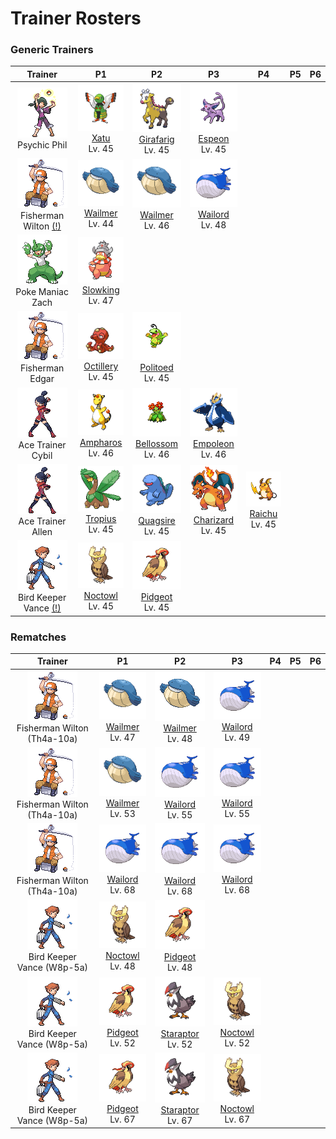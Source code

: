 # Trainer Rosters

### Generic Trainers

| Trainer | P1 | P2 | P3 | P4 | P5 | P6 |
|:-------:|:--:|:--:|:--:|:--:|:--:|:--:|
| ![Psychic Phil](../../assets/trainers/psychic.png "Psychic Phil")<br>Psychic Phil | ![Xatu](../../assets/sprites/xatu/front.gif "Xatu")<br>[Xatu](../../pokemon/xatu.md/)<br>Lv. 45 | ![Girafarig](../../assets/sprites/girafarig/front.gif "Girafarig")<br>[Girafarig](../../pokemon/girafarig.md/)<br>Lv. 45 | ![Espeon](../../assets/sprites/espeon/front.gif "Espeon")<br>[Espeon](../../pokemon/espeon.md/)<br>Lv. 45 |
| ![Fisherman Wilton [(!)](#rematches)](../../assets/trainers/fisherman.png "Fisherman Wilton [(!)](#rematches)")<br>Fisherman Wilton [(!)](#rematches) | ![Wailmer](../../assets/sprites/wailmer/front.gif "Wailmer")<br>[Wailmer](../../pokemon/wailmer.md/)<br>Lv. 44 | ![Wailmer](../../assets/sprites/wailmer/front.gif "Wailmer")<br>[Wailmer](../../pokemon/wailmer.md/)<br>Lv. 46 | ![Wailord](../../assets/sprites/wailord/front.gif "Wailord")<br>[Wailord](../../pokemon/wailord.md/)<br>Lv. 48 |
| ![Poke Maniac Zach](../../assets/trainers/poke_maniac.png "Poke Maniac Zach")<br>Poke Maniac Zach | ![Slowking](../../assets/sprites/slowking/front.gif "Slowking")<br>[Slowking](../../pokemon/slowking.md/)<br>Lv. 47 |
| ![Fisherman Edgar](../../assets/trainers/fisherman.png "Fisherman Edgar")<br>Fisherman Edgar | ![Octillery](../../assets/sprites/octillery/front.gif "Octillery")<br>[Octillery](../../pokemon/octillery.md/)<br>Lv. 45 | ![Politoed](../../assets/sprites/politoed/front.gif "Politoed")<br>[Politoed](../../pokemon/politoed.md/)<br>Lv. 45 |
| ![Ace Trainer Cybil](../../assets/trainers/ace_trainer.png "Ace Trainer Cybil")<br>Ace Trainer Cybil | ![Ampharos](../../assets/sprites/ampharos/front.gif "Ampharos")<br>[Ampharos](../../pokemon/ampharos.md/)<br>Lv. 46 | ![Bellossom](../../assets/sprites/bellossom/front.gif "Bellossom")<br>[Bellossom](../../pokemon/bellossom.md/)<br>Lv. 46 | ![Empoleon](../../assets/sprites/empoleon/front.gif "Empoleon")<br>[Empoleon](../../pokemon/empoleon.md/)<br>Lv. 46 |
| ![Ace Trainer Allen](../../assets/trainers/ace_trainer.png "Ace Trainer Allen")<br>Ace Trainer Allen | ![Tropius](../../assets/sprites/tropius/front.gif "Tropius")<br>[Tropius](../../pokemon/tropius.md/)<br>Lv. 45 | ![Quagsire](../../assets/sprites/quagsire/front.gif "Quagsire")<br>[Quagsire](../../pokemon/quagsire.md/)<br>Lv. 45 | ![Charizard](../../assets/sprites/charizard/front.gif "Charizard")<br>[Charizard](../../pokemon/charizard.md/)<br>Lv. 45 | ![Raichu](../../assets/sprites/raichu/front.gif "Raichu")<br>[Raichu](../../pokemon/raichu.md/)<br>Lv. 45 |
| ![Bird Keeper Vance [(!)](#rematches)](../../assets/trainers/bird_keeper.png "Bird Keeper Vance [(!)](#rematches)")<br>Bird Keeper Vance [(!)](#rematches) | ![Noctowl](../../assets/sprites/noctowl/front.gif "Noctowl")<br>[Noctowl](../../pokemon/noctowl.md/)<br>Lv. 45 | ![Pidgeot](../../assets/sprites/pidgeot/front.gif "Pidgeot")<br>[Pidgeot](../../pokemon/pidgeot.md/)<br>Lv. 45 |


### Rematches

| Trainer | P1 | P2 | P3 | P4 | P5 | P6 |
|:-------:|:--:|:--:|:--:|:--:|:--:|:--:|
| ![Fisherman Wilton (Th4a-10a)](../../assets/trainers/fisherman.png "Fisherman Wilton (Th4a-10a)")<br>Fisherman Wilton (Th4a-10a) | ![Wailmer](../../assets/sprites/wailmer/front.gif "Wailmer")<br>[Wailmer](../../pokemon/wailmer.md/)<br>Lv. 47 | ![Wailmer](../../assets/sprites/wailmer/front.gif "Wailmer")<br>[Wailmer](../../pokemon/wailmer.md/)<br>Lv. 48 | ![Wailord](../../assets/sprites/wailord/front.gif "Wailord")<br>[Wailord](../../pokemon/wailord.md/)<br>Lv. 49 |
| ![Fisherman Wilton (Th4a-10a)](../../assets/trainers/fisherman.png "Fisherman Wilton (Th4a-10a)")<br>Fisherman Wilton (Th4a-10a) | ![Wailmer](../../assets/sprites/wailmer/front.gif "Wailmer")<br>[Wailmer](../../pokemon/wailmer.md/)<br>Lv. 53 | ![Wailord](../../assets/sprites/wailord/front.gif "Wailord")<br>[Wailord](../../pokemon/wailord.md/)<br>Lv. 55 | ![Wailord](../../assets/sprites/wailord/front.gif "Wailord")<br>[Wailord](../../pokemon/wailord.md/)<br>Lv. 55 |
| ![Fisherman Wilton (Th4a-10a)](../../assets/trainers/fisherman.png "Fisherman Wilton (Th4a-10a)")<br>Fisherman Wilton (Th4a-10a) | ![Wailord](../../assets/sprites/wailord/front.gif "Wailord")<br>[Wailord](../../pokemon/wailord.md/)<br>Lv. 68 | ![Wailord](../../assets/sprites/wailord/front.gif "Wailord")<br>[Wailord](../../pokemon/wailord.md/)<br>Lv. 68 | ![Wailord](../../assets/sprites/wailord/front.gif "Wailord")<br>[Wailord](../../pokemon/wailord.md/)<br>Lv. 68 |
| ![Bird Keeper Vance (W8p-5a)](../../assets/trainers/bird_keeper.png "Bird Keeper Vance (W8p-5a)")<br>Bird Keeper Vance (W8p-5a) | ![Noctowl](../../assets/sprites/noctowl/front.gif "Noctowl")<br>[Noctowl](../../pokemon/noctowl.md/)<br>Lv. 48 | ![Pidgeot](../../assets/sprites/pidgeot/front.gif "Pidgeot")<br>[Pidgeot](../../pokemon/pidgeot.md/)<br>Lv. 48 |
| ![Bird Keeper Vance (W8p-5a)](../../assets/trainers/bird_keeper.png "Bird Keeper Vance (W8p-5a)")<br>Bird Keeper Vance (W8p-5a) | ![Pidgeot](../../assets/sprites/pidgeot/front.gif "Pidgeot")<br>[Pidgeot](../../pokemon/pidgeot.md/)<br>Lv. 52 | ![Staraptor](../../assets/sprites/staraptor/front.gif "Staraptor")<br>[Staraptor](../../pokemon/staraptor.md/)<br>Lv. 52 | ![Noctowl](../../assets/sprites/noctowl/front.gif "Noctowl")<br>[Noctowl](../../pokemon/noctowl.md/)<br>Lv. 52 |
| ![Bird Keeper Vance (W8p-5a)](../../assets/trainers/bird_keeper.png "Bird Keeper Vance (W8p-5a)")<br>Bird Keeper Vance (W8p-5a) | ![Pidgeot](../../assets/sprites/pidgeot/front.gif "Pidgeot")<br>[Pidgeot](../../pokemon/pidgeot.md/)<br>Lv. 67 | ![Staraptor](../../assets/sprites/staraptor/front.gif "Staraptor")<br>[Staraptor](../../pokemon/staraptor.md/)<br>Lv. 67 | ![Noctowl](../../assets/sprites/noctowl/front.gif "Noctowl")<br>[Noctowl](../../pokemon/noctowl.md/)<br>Lv. 67 |

